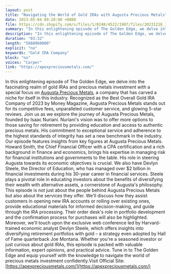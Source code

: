 ```yaml
---
layout: post
title: "Navigating the World of Gold IRAs with Augusta Precious Metals"
date: 2023-05-04 09:20:00 +0800
file: https://cdn.shopify.com/s/files/1/0248/4522/1987/files/20231218_1.mp3?v=1702887039
summary: "In this enlightening episode of The Golden Edge, we delve into the fascinating realm of gold IRAs and precious metals investment with a special focus on Augusta Precious Metals, a company that has carved a niche for itself in this industry. Recognized as the Best Overall Gold IRA Company of 2023 by Money Magazine, Augusta Precious Metals stands out for its competitive fees, unparalleled customer service, and glowing 5-star reviews. Join us as we explore the journey of Augusta Precious Metals, founded by Isaac Nuriani. Nuriani's vision was to offer more options to those saving for retirement by providing education and access to authentic precious metals. His commitment to exceptional service and adherence to the highest standards of integrity has set a new benchmark in the industry. Our episode features insights from key figures at Augusta Precious Metals. Howard Smith, the Chief Financial Officer with a CPA certification and a rich background in finance and economics, brings his expertise in managing risk for financial institutions and governments to the table. His role in steering Augusta towards its economic objectives is crucial. We also have Devlyn Steele, the Director of Education, who has managed over $2 billion in financial investments during his 30-year career in financial services. Steele plays a pivotal role in educating investors about the benefits of diversifying their wealth with alternative assets, a cornerstone of Augusta's philosophy. This episode is not just about the people behind Augusta Precious Metals but also about the services they offer. We'll discuss how they assist customers in opening new IRA accounts or rolling over existing ones, provide educational materials for informed decision-making, and guide through the IRA processing. Their order desk's role in portfolio development and the confirmation process for purchases will also be highlighted. Moreover, we'll touch upon the exclusive web conference led by Harvard-trained economic analyst Devlyn Steele, which offers insights into diversifying retirement portfolios with gold – a strategy even adopted by Hall of Fame quarterback Joe Montana. Whether you're a seasoned investor or just curious about gold IRAs, this episode is packed with valuable information, expert opinions, and practical advice. Tune in to The Golden Edge and equip yourself with the knowledge to navigate the world of precious metals investment confidently."
description: "In this enlightening episode of The Golden Edge, we delve into the fascinating realm of gold IRAs and precious metals investment with a special focus on <a href='https://apexpreciousmetals.com/'>Augusta Precious Metals</a>, a company that has carved a niche for itself in this industry. Recognized as the Best Overall Gold IRA Company of 2023 by Money Magazine, Augusta Precious Metals stands out for its competitive fees, unparalleled customer service, and glowing 5-star reviews. Join us as we explore the journey of Augusta Precious Metals, founded by Isaac Nuriani. Nuriani's vision was to offer more options to those saving for retirement by providing education and access to authentic precious metals. His commitment to exceptional service and adherence to the highest standards of integrity has set a new benchmark in the industry. Our episode features insights from key figures at Augusta Precious Metals. Howard Smith, the Chief Financial Officer with a CPA certification and a rich background in finance and economics, brings his expertise in managing risk for financial institutions and governments to the table. His role in steering Augusta towards its economic objectives is crucial. We also have Devlyn Steele, the Director of Education, who has managed over $2 billion in financial investments during his 30-year career in financial services. Steele plays a pivotal role in educating investors about the benefits of diversifying their wealth with alternative assets, a cornerstone of Augusta's philosophy. This episode is not just about the people behind Augusta Precious Metals but also about the services they offer. We'll discuss how they assist customers in opening new IRA accounts or rolling over existing ones, provide educational materials for informed decision-making, and guide through the IRA processing. Their order desk's role in portfolio development and the confirmation process for purchases will also be highlighted. Moreover, we'll touch upon the exclusive web conference led by Harvard-trained economic analyst Devlyn Steele, which offers insights into diversifying retirement portfolios with gold – a strategy even adopted by Hall of Fame quarterback Joe Montana. Whether you're a seasoned investor or just curious about gold IRAs, this episode is packed with valuable information, expert opinions, and practical advice. Tune in to The Golden Edge and equip yourself with the knowledge to navigate the world of precious metals investment confidently.Visit Official Site:<a href='https://apexpreciousmetals.com/'>https://apexpreciousmetals.com/</a>"
duration: "03:32"
length: "5988960000"
explicit: "no"
keywords: "Gold IRA Company"
block: "no"
voices: "Carper"
link: "https://apexpreciousmetals.com/"
---
```


In this enlightening episode of The Golden Edge, we delve into the fascinating realm of gold IRAs and precious metals investment with a special focus on [Augusta Precious Metals](https://apexpreciousmetals.com/), a company that has carved a niche for itself in this industry. Recognized as the Best Overall Gold IRA Company of 2023 by Money Magazine, Augusta Precious Metals stands out for its competitive fees, unparalleled customer service, and glowing 5-star reviews. Join us as we explore the journey of Augusta Precious Metals, founded by Isaac Nuriani. Nuriani's vision was to offer more options to those saving for retirement by providing education and access to authentic precious metals. His commitment to exceptional service and adherence to the highest standards of integrity has set a new benchmark in the industry. Our episode features insights from key figures at Augusta Precious Metals. Howard Smith, the Chief Financial Officer with a CPA certification and a rich background in finance and economics, brings his expertise in managing risk for financial institutions and governments to the table. His role in steering Augusta towards its economic objectives is crucial. We also have Devlyn Steele, the Director of Education, who has managed over $2 billion in financial investments during his 30-year career in financial services. Steele plays a pivotal role in educating investors about the benefits of diversifying their wealth with alternative assets, a cornerstone of Augusta's philosophy. This episode is not just about the people behind Augusta Precious Metals but also about the services they offer. We'll discuss how they assist customers in opening new IRA accounts or rolling over existing ones, provide educational materials for informed decision-making, and guide through the IRA processing. Their order desk's role in portfolio development and the confirmation process for purchases will also be highlighted. Moreover, we'll touch upon the exclusive web conference led by Harvard-trained economic analyst Devlyn Steele, which offers insights into diversifying retirement portfolios with gold – a strategy even adopted by Hall of Fame quarterback Joe Montana. Whether you're a seasoned investor or just curious about gold IRAs, this episode is packed with valuable information, expert opinions, and practical advice. Tune in to The Golden Edge and equip yourself with the knowledge to navigate the world of precious metals investment confidently.Visit Official Site: [https://apexpreciousmetals.com/](https://apexpreciousmetals.com/)
